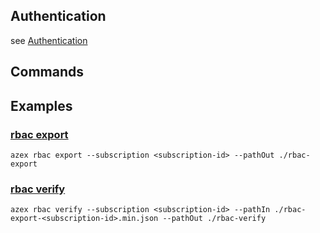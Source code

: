 ## Authentication

see [Authentication](/docs/authentication.md)

## Commands

## Examples

### [rbac export](/docs/commands/rbac/export.md)


```
azex rbac export --subscription <subscription-id> --pathOut ./rbac-export
```




### [rbac verify](/docs/commands/rbac/verify.md)


```
azex rbac verify --subscription <subscription-id> --pathIn ./rbac-export-<subscription-id>.min.json --pathOut ./rbac-verify
```

